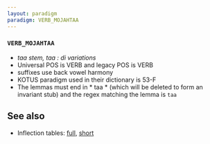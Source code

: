 ```yaml
---
layout: paradigm
paradigm: VERB_MOJAHTAA
---
```

### ` VERB_MOJAHTAA `

* _taa stem, taa : di variations_
* Universal POS is VERB and legacy POS is VERB
* suffixes use back vowel harmony
* KOTUS paradigm used in their dictionary is 53-F
* The lemmas must end in * taa * (which will be deleted to form an invariant stub) and the regex matching the lemma is ` taa `

## See also

* Inflection tables: [full](gen/M/mojahtaa.html), [short](gen/M/mojahtaa_wikt.html)

